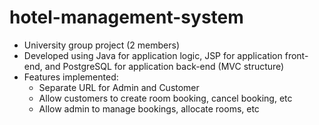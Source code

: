hotel-management-system
=======================
- University group project (2 members)
- Developed using Java for application logic, JSP for application front-end, and PostgreSQL for application back-end (MVC structure)
- Features implemented:
  - Separate URL for Admin and Customer
  - Allow customers to create room booking, cancel booking, etc
  - Allow admin to manage bookings, allocate rooms, etc
